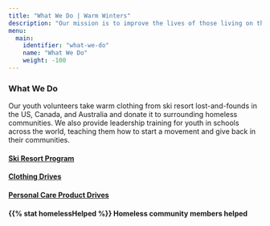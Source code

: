 ```yaml
---
title: "What We Do | Warm Winters"
description: "Our mission is to improve the lives of those living on the streets through the power of youth."
menu:
  main:
    identifier: "what-we-do"
    name: "What We Do"
    weight: -100
---
```


<h3>What We Do</h3>

<p class="paragraph-text">Our youth volunteers take warm clothing from ski resort lost-and-founds in the US, Canada, and Australia and donate it to surrounding homeless communities. We also provide leadership training for youth in schools across the world, teaching them how to start a movement and  give back in their communities.</p>

<div class="what-we-do-links">
  <a href="/ski-resort-program/" style="background-image: url('/img/ski-resort-program.jpg')">
    <h4><span>Ski Resort Program</span></h4>
  </a>
  <a href="/clothing-drives/" style="background-image: url('/img/clothing-drives.jpg')">
    <h4><span>Clothing Drives</span></h4>
  </a>
  <a href="/personal-care-product-drives/" style="background-image: url('/img/personal-care-product-drives.jpg')">
    <h4><span>Personal Care Product Drives</span></h4>
  </a>
</div>

<div class="big-stat">
  <h4><span>{{% stat homelessHelped %}}</span> Homeless community members helped</h4>
</div>
